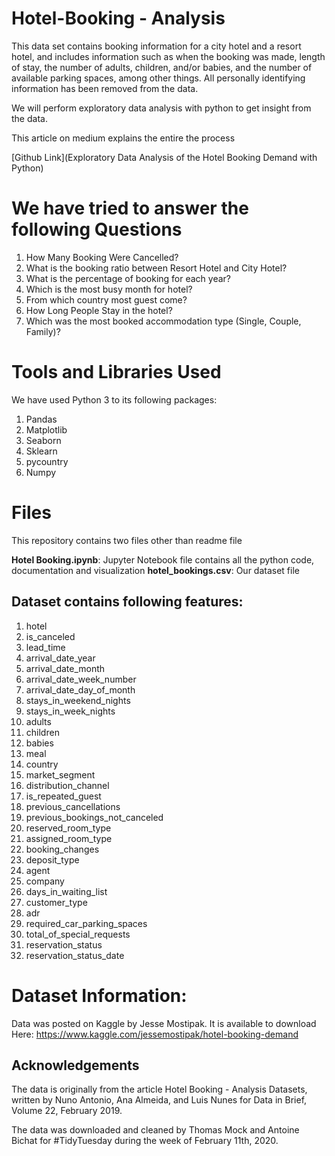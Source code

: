 # Hotel-Booking - Analysis
This data set contains booking information for a city hotel and a resort hotel, and includes information such as when the booking was made, length of stay, the number of adults, children, and/or babies, and the number of available parking spaces, among other things. All personally identifying information has been removed from the data.

We will perform exploratory data analysis with python to get insight from the data.

This article on medium explains the entire the process

[Github Link](Exploratory Data Analysis of the Hotel Booking Demand with Python)


# We have tried to answer the following Questions

1. How Many Booking Were Cancelled?
2. What is the booking ratio between Resort Hotel and City Hotel?
3. What is the percentage of booking for each year?
4. Which is the most busy month for hotel?
5. From which country most guest come?
6. How Long People Stay in the hotel?
7. Which was the most booked accommodation type (Single, Couple, Family)?


# Tools and Libraries Used

We have used Python 3 to its following packages:

  1. Pandas
  2. Matplotlib
  3. Seaborn
  4. Sklearn
  5. pycountry
  6. Numpy
  

# Files

This repository contains two files other than readme file

**Hotel Booking.ipynb**: Jupyter Notebook file contains all the python code, documentation and visualization
**hotel_bookings.csv**: Our dataset file


## Dataset contains following features:

1. hotel
2. is_canceled
3. lead_time
4. arrival_date_year
5. arrival_date_month
6. arrival_date_week_number
7. arrival_date_day_of_month
8. stays_in_weekend_nights
9. stays_in_week_nights
10. adults
11. children
12. babies
13. meal
14. country
15. market_segment
16. distribution_channel
17. is_repeated_guest
18. previous_cancellations
19. previous_bookings_not_canceled
20. reserved_room_type
21. assigned_room_type
22. booking_changes
23. deposit_type
24. agent
25. company
26. days_in_waiting_list
27. customer_type
28. adr
29. required_car_parking_spaces
30. total_of_special_requests
31. reservation_status
32. reservation_status_date



# Dataset Information:

 Data was posted on Kaggle by Jesse Mostipak. It is available to download Here: https://www.kaggle.com/jessemostipak/hotel-booking-demand

## Acknowledgements

The data is originally from the article Hotel Booking - Analysis Datasets, written by Nuno Antonio, Ana Almeida, and Luis Nunes for Data in Brief, Volume 22, February 2019.

The data was downloaded and cleaned by Thomas Mock and Antoine Bichat for #TidyTuesday during the week of February 11th, 2020.
